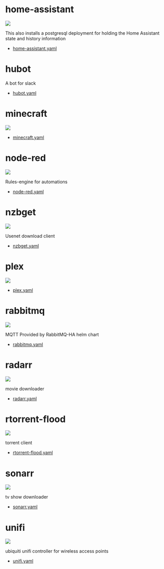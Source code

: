 # home-assistant


![](https://i.imgur.com/OMwEZYO.png)

This also installs a postgresql deployment for holding the Home Assistant state and history information

* [home-assistant.yaml](home-assistant.yaml)

# hubot

A bot for slack

* [hubot.yaml](hubot.yaml)

# minecraft

![](https://i.imgur.com/zBha0RP.png)

* [minecraft.yaml](minecraft.yaml)

# node-red

![](https://i.imgur.com/XxN4KJK.png)

Rules-engine for automations

* [node-red.yaml](node-red.yaml)

# nzbget

![](https://i.imgur.com/2KQbi2w.png)

Usenet download client

* [nzbget.yaml](nzbget.yaml)

# plex

![](https://i.imgur.com/nDyS9OA.jpg)

* [plex.yaml](plex.yaml)

# rabbitmq

![](https://i.imgur.com/Uz7RG9Y.png)

MQTT Provided by RabbitMQ-HA helm chart

* [rabbitmq.yaml](rabbitmq.yaml)


# radarr

![](https://i.imgur.com/eAgWySC.png)

movie downloader

* [radarr.yaml](radarr.yaml)

# rtorrent-flood

![](https://i.imgur.com/ZtMrsbm.png)

torrent client

* [rtorrent-flood.yaml](rtorrent-flood.yaml)

# sonarr

![](https://i.imgur.com/0CS5ADs.png)

tv show downloader

* [sonarr.yaml](sonarr.yaml)

# unifi

![](https://i.imgur.com/uakfLZo.png)

ubiquiti unifi controller for wireless access points

* [unifi.yaml](unifi.yaml)
